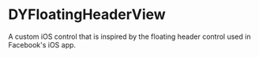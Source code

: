 DYFloatingHeaderView
====================

A custom iOS control that is inspired by the floating header control used in Facebook's iOS app.

